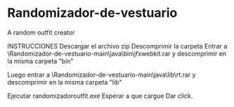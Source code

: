# Randomizador-de-vestuario
A random outfit creator

INSTRUCCIONES
Descargar el archivo zip
Descomprimir la carpeta
Entrar a \Randomizador-de-vestuario-main\java\bin\jfxwebkit.rar 
y descomprimir en la misma carpeta "bin" 

Luego entrar a \Randomizador-de-vestuario-main\java\lib\rt.rar
y descomprimir en la misma carpeta "lib" 

Ejecutar randomizadoroutfit.exe 
Esperar a que cargue 
Dar click. 

